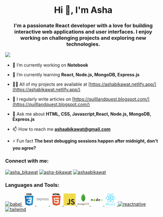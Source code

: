  <h1 align="center">Hi 👋, I'm Asha</h1>

<h3 align="center">I'm a passionate React developer with a love for building interactive web applications and user interfaces. I enjoy working on challenging projects and exploring new technologies.</h3>

<img src = "https://media.licdn.com/dms/image/D4D16AQFHh24mXnMKBQ/profile-displaybackgroundimage-shrink_350_1400/0/1687498448704?e=1696464000&v=beta&t=Sw5WnyQIE6LgwzklJIzgzDFkmPeGA4NE8yXIO6GzMc0">

- 🔭 I’m currently working on **Notebook**

- 🌱 I’m currently learning **React, Node.js, MongoDB, Express.js**

- 👨‍💻 All of my projects are available at [https://ashabikawat.netlify.app/](https://ashabikawat.netlify.app/)

- 📝 I regularly write articles on [https://quilllandquest.blogspot.com/](https://quilllandquest.blogspot.com/)

- 💬 Ask me about **HTML, CSS, Javascript,React, Node.js, MongoDB, Express.js**

- 📫 How to reach me **ashaabikawat@gmail.com**

- ⚡ Fun fact **The best debugging sessions happen after midnight, don't you agree?**

<h3 align="left">Connect with me:</h3>
<p align="left">
<a href="https://twitter.com/asha_bikawat" target="blank"><img align="center" src="https://raw.githubusercontent.com/rahuldkjain/github-profile-readme-generator/master/src/images/icons/Social/twitter.svg" alt="asha_bikawat" height="30" width="40" /></a>
<a href="https://linkedin.com/in/asha-bikawat" target="blank"><img align="center" src="https://raw.githubusercontent.com/rahuldkjain/github-profile-readme-generator/master/src/images/icons/Social/linked-in-alt.svg" alt="asha-bikawat" height="30" width="40" /></a>
<a href="https://fb.com/ashaabikawat" target="blank"><img align="center" src="https://raw.githubusercontent.com/rahuldkjain/github-profile-readme-generator/master/src/images/icons/Social/facebook.svg" alt="ashaabikawat" height="30" width="40" /></a>
</p>

<h3 align="left">Languages and Tools:</h3>
<p align="left"> <a href="https://babeljs.io/" target="_blank" rel="noreferrer"> <img src="https://www.vectorlogo.zone/logos/babeljs/babeljs-icon.svg" alt="babel" width="40" height="40"/> </a> <a href="https://www.w3schools.com/css/" target="_blank" rel="noreferrer"> <img src="https://raw.githubusercontent.com/devicons/devicon/master/icons/css3/css3-original-wordmark.svg" alt="css3" width="40" height="40"/> </a> <a href="https://expressjs.com" target="_blank" rel="noreferrer"> <img src="https://raw.githubusercontent.com/devicons/devicon/master/icons/express/express-original-wordmark.svg" alt="express" width="40" height="40"/> </a> <a href="https://www.w3.org/html/" target="_blank" rel="noreferrer"> <img src="https://raw.githubusercontent.com/devicons/devicon/master/icons/html5/html5-original-wordmark.svg" alt="html5" width="40" height="40"/> </a> <a href="https://developer.mozilla.org/en-US/docs/Web/JavaScript" target="_blank" rel="noreferrer"> <img src="https://raw.githubusercontent.com/devicons/devicon/master/icons/javascript/javascript-original.svg" alt="javascript" width="40" height="40"/> </a> <a href="https://www.mongodb.com/" target="_blank" rel="noreferrer"> <img src="https://raw.githubusercontent.com/devicons/devicon/master/icons/mongodb/mongodb-original-wordmark.svg" alt="mongodb" width="40" height="40"/> </a> <a href="https://nodejs.org" target="_blank" rel="noreferrer"> <img src="https://raw.githubusercontent.com/devicons/devicon/master/icons/nodejs/nodejs-original-wordmark.svg" alt="nodejs" width="40" height="40"/> </a> <a href="https://reactjs.org/" target="_blank" rel="noreferrer"> <img src="https://raw.githubusercontent.com/devicons/devicon/master/icons/react/react-original-wordmark.svg" alt="react" width="40" height="40"/> </a> <a href="https://reactnative.dev/" target="_blank" rel="noreferrer"> <img src="https://reactnative.dev/img/header_logo.svg" alt="reactnative" width="40" height="40"/> </a> <a href="https://tailwindcss.com/" target="_blank" rel="noreferrer"> <img src="https://www.vectorlogo.zone/logos/tailwindcss/tailwindcss-icon.svg" alt="tailwind" width="40" height="40"/> </a> </p>

